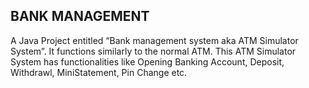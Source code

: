 ## BANK MANAGEMENT

A Java Project entitled “Bank management system aka ATM Simulator System”. It functions similarly to the normal ATM. This ATM Simulator System has functionalities like Opening Banking Account, Deposit, Withdrawl, MiniStatement, Pin Change etc.
